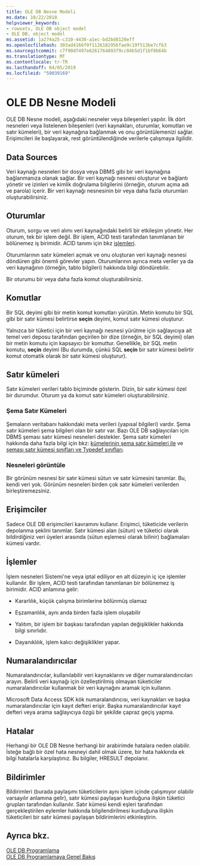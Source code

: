 ```yaml
---
title: OLE DB Nesne Modeli
ms.date: 10/22/2018
helpviewer_keywords:
- rowsets, OLE DB object model
- OLE DB, object model
ms.assetid: 1a274a25-c310-4430-a1ec-bd2bd8120eff
ms.openlocfilehash: 303ad4166f0f1126182956fae9c19f513be7cfb3
ms.sourcegitcommit: c7f90df497e6261764893f9cc04b5d1f1bf0b64b
ms.translationtype: MT
ms.contentlocale: tr-TR
ms.lasthandoff: 04/05/2019
ms.locfileid: "59039169"
---
```

# <a name="ole-db-object-model"></a>OLE DB Nesne Modeli

OLE DB Nesne modeli, aşağıdaki nesneler veya bileşenleri yapılır. İlk dört nesneleri veya listelenen bileşenleri (veri kaynakları, oturumlar, komutları ve satır kümeleri), bir veri kaynağına bağlanmak ve onu görüntülemenizi sağlar. Erişimcileri ile başlayarak, rest görüntülendiğinde verilerle çalışmaya ilgilidir.

## <a name="data-sources"></a>Data Sources

Veri kaynağı nesneleri bir dosya veya DBMS gibi bir veri kaynağına bağlanmanıza olanak sağlar. Bir veri kaynağı nesnesi oluşturur ve bağlantı yönetir ve izinleri ve kimlik doğrulama bilgilerini (örneğin, oturum açma adı ve parola) içerir. Bir veri kaynağı nesnesinin bir veya daha fazla oturumları oluşturabilirsiniz.

## <a name="sessions"></a>Oturumlar

Oturum, sorgu ve veri alımı veri kaynağındaki belirli bir etkileşim yönetir. Her oturum, tek bir işlem değil. Bir işlem, ACID testi tarafından tanımlanan bir bölünemez iş birimidir. ACID tanımı için bkz [işlemleri](#vcconoledbcomponents_transactions).

Oturumlarının satır kümeleri açmak ve onu oluşturan veri kaynağı nesnesi döndüren gibi önemli görevler yapın. Oturumlarının ayrıca meta veriler ya da veri kaynağının (örneğin, tablo bilgileri) hakkında bilgi döndürebilir.

Bir oturumu bir veya daha fazla komut oluşturabilirsiniz.

## <a name="commands"></a>Komutlar

Bir SQL deyimi gibi bir metin komut komutları yürütün. Metin komutu bir SQL gibi bir satır kümesi belirtirse **seçin** deyimi, komut satır kümesi oluşturur.

Yalnızca bir tüketici için bir veri kaynağı nesnesi yürütme için sağlayıcıya ait temel veri deposu tarafından geçirilen bir dize (örneğin, bir SQL deyimi) olan bir metin komutu için kapsayıcı bir komuttur. Genellikle, bir SQL metin komutu, **seçin** deyimi (Bu durumda, çünkü SQL **seçin** bir satır kümesi belirtir komut otomatik olarak bir satır kümesi oluşturur).

## <a name="rowsets"></a>Satır kümeleri

Satır kümeleri verileri tablo biçiminde gösterin. Dizin, bir satır kümesi özel bir durumdur. Oturum ya da komut satır kümeleri oluşturabilirsiniz.

### <a name="schema-rowsets"></a>Şema Satır Kümeleri

Şemaların veritabanı hakkındaki meta verileri (yapısal bilgileri) vardır. Şema satır kümeleri şema bilgileri olan bir satır var. Bazı OLE DB sağlayıcıları için DBMS şeması satır kümesi nesneleri destekler. Şema satır kümeleri hakkında daha fazla bilgi için bkz: [kümelerinin şema satır kümeleri ile](../../data/oledb/obtaining-metadata-with-schema-rowsets.md) ve [şeması satır kümesi sınıfları ve Typedef sınıfları](../../data/oledb/schema-rowset-classes-and-typedef-classes.md).

### <a name="view-objects"></a>Nesneleri görüntüle

Bir görünüm nesnesi bir satır kümesi sütun ve satır kümesini tanımlar. Bu, kendi veri yok. Görünüm nesneleri birden çok satır kümeleri verilerden birleştiremezsiniz.

## <a name="accessors"></a>Erişimciler

Sadece OLE DB erişimcileri kavramını kullanır. Erişimci, tüketicide verilerin depolanma şeklini tanımlar. Satır kümesi alan (sütun) ve tüketici olarak bildirdiğiniz veri üyeleri arasında (sütun eşlemesi olarak bilinir) bağlamaları kümesi vardır.

##  <a name="vcconoledbcomponents_transactions"></a> İşlemler

İşlem nesneleri Sistemi'ne veya iptal ediliyor en alt düzeyin iç içe işlemler kullanılır. Bir işlem, ACID testi tarafından tanımlanan bir bölünemez iş birimidir. ACID anlamına gelir:

- Kararlılık, küçük çalışma birimlerine bölünmüş olamaz

- Eşzamanlılık, aynı anda birden fazla işlem oluşabilir

- Yalıtım, bir işlem bir başkası tarafından yapılan değişiklikler hakkında bilgi sınırlıdır.

- Dayanıklılık, işlem kalıcı değişiklikler yapar.

## <a name="enumerators"></a>Numaralandırıcılar

Numaralandırıcılar, kullanılabilir veri kaynaklarını ve diğer numaralandırıcıları arayın. Belirli veri kaynağı için özelleştirilmiş olmayan tüketiciler numaralandırıcılar kullanmak bir veri kaynağını aramak için kullanın.

Microsoft Data Access SDK kök numaralandırıcısı, veri kaynakları ve başka numaralandırıcılar için kayıt defteri erişir. Başka numaralandırıcılar kayıt defteri veya arama sağlayıcıya özgü bir şekilde çapraz geçiş yapma.

## <a name="errors"></a>Hatalar

Herhangi bir OLE DB Nesne herhangi bir arabirimde hatalara neden olabilir. İsteğe bağlı bir özel hata nesneyi dahil olmak üzere, bir hata hakkında ek bilgi hatalarla karşılaştınız. Bu bilgiler, HRESULT depolanır.

## <a name="notifications"></a>Bildirimler

Bildirimleri (burada paylaşımı tüketicilerin aynı işlem içinde çalışmıyor olabilir varsayılır anlamına gelir), satır kümesi paylaşan kurduğuna ilişkin tüketici grupları tarafından kullanılır. Satır kümesi kendi eşleri tarafından gerçekleştirilen eylemler hakkında bilgilendirilmesi kurduğuna ilişkin tüketicileri bir satır kümesi paylaşan bildirimlerini etkinleştirin.

## <a name="see-also"></a>Ayrıca bkz.

[OLE DB Programlama](../../data/oledb/ole-db-programming.md)<br/>
[OLE DB Programlamaya Genel Bakış](../../data/oledb/ole-db-programming-overview.md)